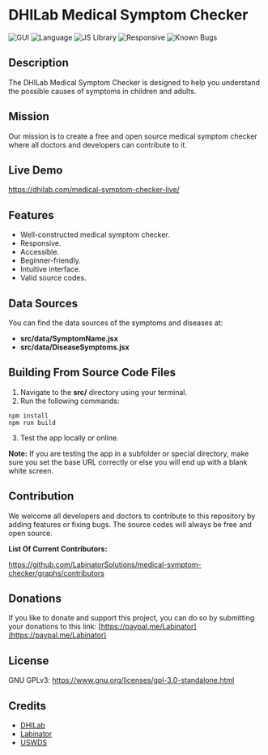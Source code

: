 # DHILab Medical Symptom Checker

![GUI](https://img.shields.io/badge/GUI-USWDS_2.7.1-000000)
![Language](https://img.shields.io/badge/Language-JavaScript-173E11)
![JS Library](https://img.shields.io/badge/JS_Library-React-16356A)
![Responsive](https://img.shields.io/badge/Responsive-Yes-211E55)
![Known Bugs](https://img.shields.io/badge/Known_Bugs-1-D83933)

## Description

The DHILab Medical Symptom Checker is designed to help you understand the possible causes of symptoms in children and adults.

## Mission

Our mission is to create a free and open source medical symptom checker where all doctors and developers can contribute to it.

## Live Demo

https://dhilab.com/medical-symptom-checker-live/

## Features

- Well-constructed medical symptom checker.
- Responsive.
- Accessible.
- Beginner-friendly.
- Intuitive interface.
- Valid source codes.

## Data Sources

You can find the data sources of the symptoms and diseases at:

- **src/data/SymptomName.jsx**
- **src/data/DiseaseSymptoms.jsx**

## Building From Source Code Files

1. Navigate to the **src/** directory using your terminal.
2. Run the following commands:
```
npm install
npm run build
```
3. Test the app locally or online.

**Note:** If you are testing the app in a subfolder or special directory, make sure you set the base URL correctly or else you will end up with a blank white screen.

## Contribution

We welcome all developers and doctors to contribute to this repository by adding features or fixing bugs. The source codes will always be free and open source.

**List Of Current Contributors:**

https://github.com/LabinatorSolutions/medical-symptom-checker/graphs/contributors

## Donations

If you like to donate and support this project, you can do so by submitting your donations to this link: [https://paypal.me/Labinator](https://paypal.me/Labinator)

## License

GNU GPLv3: https://www.gnu.org/licenses/gpl-3.0-standalone.html

## Credits

- [DHILab](https://dhilab.com/)
- [Labinator](https://labinator.com/)
- [USWDS](https://designsystem.digital.gov/)
